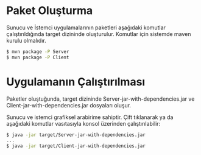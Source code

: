 Paket Oluşturma
===============

Sunucu ve İstemci uygulamalarının paketleri aşağıdaki komutlar çalıştırıldığında
target dizininde oluşturulur. Komutlar için sistemde maven kurulu olmalıdır.

```bash
$ mvn package -P Server
$ mvn package -P Client
```

Uygulamanın Çalıştırılması
==========================

Paketler oluştuğunda, target dizininde Server-jar-with-dependencies.jar ve
Client-jar-with-dependencies.jar dosyaları oluşur.

Sunucu ve istemci grafiksel arabirime sahiptir. Çift tıklanarak ya da aşağıdaki
komutlar vasıtasıyla konsol üzerinden çalıştırılabilir:

```bash
$ java -jar target/Server-jar-with-dependencies.jar
...
$ java -jar target/Client-jar-with-dependencies.jar
```